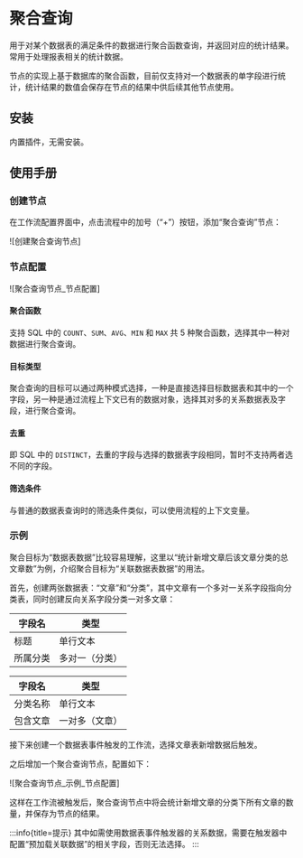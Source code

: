 # 聚合查询

用于对某个数据表的满足条件的数据进行聚合函数查询，并返回对应的统计结果。常用于处理报表相关的统计数据。

节点的实现上基于数据库的聚合函数，目前仅支持对一个数据表的单字段进行统计，统计结果的数值会保存在节点的结果中供后续其他节点使用。

## 安装

内置插件，无需安装。

## 使用手册

### 创建节点

在工作流配置界面中，点击流程中的加号（“+”）按钮，添加“聚合查询”节点：

![创建聚合查询节点]
<!-- TODO: 插入图片 -->

### 节点配置

![聚合查询节点_节点配置]
<!-- TODO: 插入图片 -->

#### 聚合函数

支持 SQL 中的 `COUNT`、`SUM`、`AVG`、`MIN` 和 `MAX` 共 5 种聚合函数，选择其中一种对数据进行聚合查询。

#### 目标类型

聚合查询的目标可以通过两种模式选择，一种是直接选择目标数据表和其中的一个字段，另一种是通过流程上下文已有的数据对象，选择其对多的关系数据表及字段，进行聚合查询。

#### 去重

即 SQL 中的 `DISTINCT`，去重的字段与选择的数据表字段相同，暂时不支持两者选不同的字段。

#### 筛选条件

与普通的数据表查询时的筛选条件类似，可以使用流程的上下文变量。

### 示例

聚合目标为“数据表数据”比较容易理解，这里以“统计新增文章后该文章分类的总文章数”为例，介绍聚合目标为“关联数据表数据”的用法。

首先，创建两张数据表：“文章”和“分类”，其中文章有一个多对一关系字段指向分类表，同时创建反向关系字段分类一对多文章：

| 字段名   | 类型           |
| -------- | -------------- |
| 标题     | 单行文本       |
| 所属分类 | 多对一（分类） |

| 字段名   | 类型           |
| -------- | -------------- |
| 分类名称 | 单行文本       |
| 包含文章 | 一对多（文章） |

接下来创建一个数据表事件触发的工作流，选择文章表新增数据后触发。

之后增加一个聚合查询节点，配置如下：

![聚合查询节点_示例_节点配置]
<!-- TODO: 插入图片 -->

这样在工作流被触发后，聚合查询节点中将会统计新增文章的分类下所有文章的数量，并保存为节点的结果。

:::info{title=提示}
其中如需使用数据表事件触发器的关系数据，需要在触发器中配置“预加载关联数据”的相关字段，否则无法选择。
:::